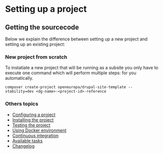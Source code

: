 # Setting up a project

## Getting the sourcecode

Below we explain the difference between setting up a new project and setting up
an existing project:

### New project from scratch
To instatiate a new project that will be running as a subsite you only have to execute one command which will perform multiple steps:
for you automatically.

```composer create-project openeuropa/drupal-site-template --stability=dev <dg-name>-<project-id>-reference```

### Others topics
- [Configuring a project](/docs/configuring-project.md)
- [Installing the project](/docs/installing-project.md)
- [Testing the project](/docs/testing-project.md)
- [Using Docker environment](/docs/docker-environment.md)
- [Continuous integration](/docs/continuous-integration.md)
- [Available tasks](/docs/available-tasks.md)
- [Changelog](/CHANGELOG.md)